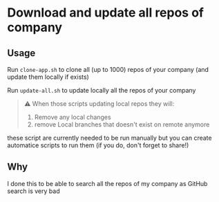 # Download and update all repos of company

## Usage

Run `clone-app.sh` to clone all (up to 1000) repos of your company (and update them locally if exists)

Run `update-all.sh` to update locally all the repos of your company

> ⚠️ When those scripts updating local repos they will:
>
> 1. Remove any local changes
> 2. remove Local branches that doesn't exist on remote anymore

these script are currently needed to be run manually but you can create automatice scripts to run them (if you do, don't forget to share!)

## Why

I done this to be able to search all the repos of my company as GitHub search is very bad
